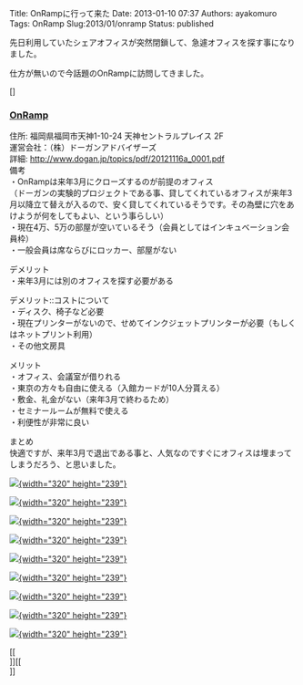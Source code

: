 Title: OnRampに行って来た
Date: 2013-01-10 07:37
Authors: ayakomuro
Tags:  OnRamp
Slug:2013/01/onramp
Status: published

先日利用していたシェアオフィスが突然閉鎖して、急遽オフィスを探す事になりました。


仕方が無いので今話題のOnRampに訪問してきました。

[]


### [OnRamp](https://www.facebook.com/QEC.OnRAMP)

住所: 福岡県福岡市天神1-10-24 天神セントラルプレイス 2F  
運営会社：（株）ドーガンアドバイザーズ  
詳細: <http://www.dogan.jp/topics/pdf/20121116a_0001.pdf>  
備考  
・OnRampは来年3月にクローズするのが前提のオフィス  
（ドーガンの実験的プロジェクトである事、貸してくれているオフィスが来年3月以降立て替えが入るので、安く貸してくれているそうです。その為壁に穴をあけようが何をしてもよい、という事らしい）  
・現在4万、5万の部屋が空いているそう（会員としてはインキュベーション会員枠）  
・一般会員は席ならびにロッカー、部屋がない

デメリット  
・来年3月には別のオフィスを探す必要がある

デメリット::コストについて  
・ディスク、椅子など必要  
・現在プリンターがないので、せめてインクジェットプリンターが必要（もしくはネットプリント利用）  
・その他文房具

メリット  
・オフィス、会議室が借りれる  
・東京の方々も自由に使える（入館カードが10人分貰える）  
・敷金、礼金がない（来年3月で終わるため）  
・セミナールームが無料で使える  
・利便性が非常に良い

まとめ  
快適ですが、来年3月で退出である事と、人気なのですぐにオフィスは埋まってしまうだろう、と思いました。


[![](http://4.bp.blogspot.com/--IbvrzZqeto/UOyZblt67VI/AAAAAAAAWEk/O4SgjMzrIQU/s320/IMG_0463.jpg){width="320"
height="239"}](http://4.bp.blogspot.com/--IbvrzZqeto/UOyZblt67VI/AAAAAAAAWEk/O4SgjMzrIQU/s1600/IMG_0463.jpg)


[![](http://3.bp.blogspot.com/-NtLDGUS4ytw/UOyZbOzn65I/AAAAAAAAWEg/8pdLfCWTX8A/s320/IMG_0462.jpg){width="320"
height="239"}](http://3.bp.blogspot.com/-NtLDGUS4ytw/UOyZbOzn65I/AAAAAAAAWEg/8pdLfCWTX8A/s1600/IMG_0462.jpg)

[![](http://3.bp.blogspot.com/-1HYeLruaj54/UOyZYJRtb5I/AAAAAAAAWDw/RlPIxTedkfI/s320/IMG_0454.jpg){width="320"
height="239"}](http://3.bp.blogspot.com/-1HYeLruaj54/UOyZYJRtb5I/AAAAAAAAWDw/RlPIxTedkfI/s1600/IMG_0454.jpg)

[![](http://1.bp.blogspot.com/-jboCtDzDC24/UOyZYBVwtRI/AAAAAAAAWD4/k_g6uPD3gQc/s320/IMG_0455.jpg){width="320"
height="239"}](http://1.bp.blogspot.com/-jboCtDzDC24/UOyZYBVwtRI/AAAAAAAAWD4/k_g6uPD3gQc/s1600/IMG_0455.jpg)

[![](http://4.bp.blogspot.com/-xw4EzVNTBic/UOyZYOMHg6I/AAAAAAAAWEI/ZYQcYOg0LSE/s320/IMG_0456.jpg){width="320"
height="239"}](http://4.bp.blogspot.com/-xw4EzVNTBic/UOyZYOMHg6I/AAAAAAAAWEI/ZYQcYOg0LSE/s1600/IMG_0456.jpg)

[![](http://3.bp.blogspot.com/-NdJvjOr_5sE/UOyZZdQj-hI/AAAAAAAAWEQ/8lhF1wFwi0s/s320/IMG_0458.jpg){width="320"
height="239"}](http://3.bp.blogspot.com/-NdJvjOr_5sE/UOyZZdQj-hI/AAAAAAAAWEQ/8lhF1wFwi0s/s1600/IMG_0458.jpg)

[![](http://2.bp.blogspot.com/-l0RjFMOjDZI/UOyZZqXS_LI/AAAAAAAAWEU/4EMGLnEbuBk/s320/IMG_0459.jpg){width="320"
height="239"}](http://2.bp.blogspot.com/-l0RjFMOjDZI/UOyZZqXS_LI/AAAAAAAAWEU/4EMGLnEbuBk/s1600/IMG_0459.jpg)

[![](http://3.bp.blogspot.com/-lJtBtx0FF1Q/UOyZaYtyH2I/AAAAAAAAWEY/_PT_tFHbf8c/s320/IMG_0460.jpg){width="320"
height="239"}](http://3.bp.blogspot.com/-lJtBtx0FF1Q/UOyZaYtyH2I/AAAAAAAAWEY/_PT_tFHbf8c/s1600/IMG_0460.jpg)

[![](http://1.bp.blogspot.com/-S6ihr1cxmeA/UOyZatXcXMI/AAAAAAAAWEc/85S4igS79LQ/s320/IMG_0461.jpg){width="320"
height="239"}](http://1.bp.blogspot.com/-S6ihr1cxmeA/UOyZatXcXMI/AAAAAAAAWEc/85S4igS79LQ/s1600/IMG_0461.jpg)

[[  
]][[  
]]
